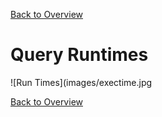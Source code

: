 [Back to Overview](index.md)

# Query Runtimes 

![Run Times](images/exectime.jpg

[Back to Overview](index.md)
